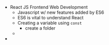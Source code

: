 - React JS Frontend Web Development
	- Javascript w/ new features added by ES6
	- ES6 is vital to understand React
	- Creating a variable using `const`
		- create a folder
	-
-